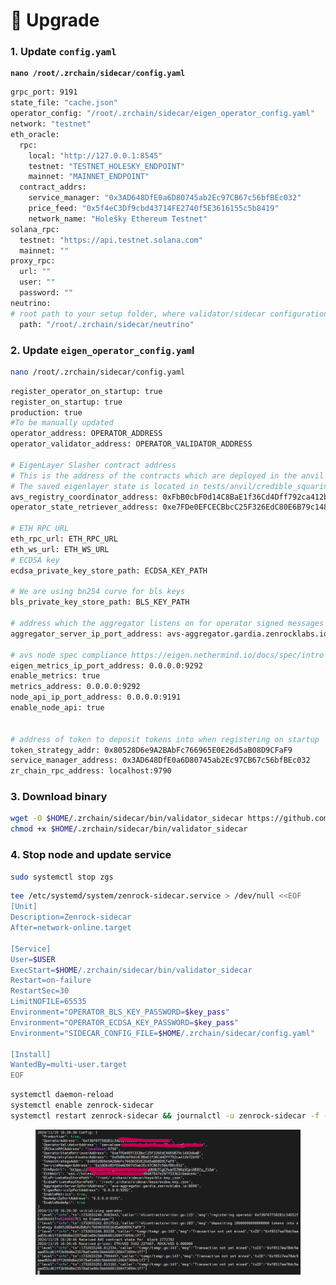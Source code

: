 # 🔗 Upgrade

### 1. Update `config.yaml` <a href="#id-1.-stop-node" id="id-1.-stop-node"></a>

<pre class="language-bash"><code class="lang-bash"><strong>nano /root/.zrchain/sidecar/config.yaml
</strong></code></pre>

```bash
grpc_port: 9191
state_file: "cache.json"
operator_config: "/root/.zrchain/sidecar/eigen_operator_config.yaml"
network: "testnet"
eth_oracle:
  rpc:
    local: "http://127.0.0.1:8545"
    testnet: "TESTNET_HOLESKY_ENDPOINT"
    mainnet: "MAINNET_ENDPOINT"
  contract_addrs:
    service_manager: "0x3AD648DfE0a6D80745ab2Ec97CB67c56bfBEc032"
    price_feed: "0x5f4eC3Df9cbd43714FE2740f5E3616155c5b8419"
    network_name: "Holešky Ethereum Testnet"
solana_rpc:
  testnet: "https://api.testnet.solana.com"
  mainnet: ""
proxy_rpc:
  url: ""
  user: ""
  password: ""
neutrino:
# root path to your setup folder, where validator/sidecar configuration files/data resides
  path: "/root/.zrchain/sidecar/neutrino"
```

### 2. Update `eigen_operator_config.yam`l <a href="#id-1.-stop-node" id="id-1.-stop-node"></a>

```bash
nano /root/.zrchain/sidecar/config.yaml
```

```bash
register_operator_on_startup: true
register_on_startup: true
production: true
#To be manually updated
operator_address: OPERATOR_ADDRESS
operator_validator_address: OPERATOR_VALIDATOR_ADDRESS

# EigenLayer Slasher contract address
# This is the address of the contracts which are deployed in the anvil saved state
# The saved eigenlayer state is located in tests/anvil/credible_squaring_avs_deployment_output.json
avs_registry_coordinator_address: 0xFbB0cbF0d14C8BaE1f36Cd4Dff792ca412b72Af0
operator_state_retriever_address: 0xe7FDe0EFCECBbcC25F326EdC80E6B79c1482dAaB

# ETH RPC URL
eth_rpc_url: ETH_RPC_URL
eth_ws_url: ETH_WS_URL
# ECDSA key
ecdsa_private_key_store_path: ECDSA_KEY_PATH

# We are using bn254 curve for bls keys
bls_private_key_store_path: BLS_KEY_PATH

# address which the aggregator listens on for operator signed messages
aggregator_server_ip_port_address: avs-aggregator.gardia.zenrocklabs.io:8090

# avs node spec compliance https://eigen.nethermind.io/docs/spec/intro
eigen_metrics_ip_port_address: 0.0.0.0:9292
enable_metrics: true
metrics_address: 0.0.0.0:9292
node_api_ip_port_address: 0.0.0.0:9191
enable_node_api: true


# address of token to deposit tokens into when registering on startup
token_strategy_addr: 0x80528D6e9A2BAbFc766965E0E26d5aB08D9CFaF9
service_manager_address: 0x3AD648DfE0a6D80745ab2Ec97CB67c56bfBEc032
zr_chain_rpc_address: localhost:9790
```

### 3. Download binary  <a href="#id-1.-stop-node" id="id-1.-stop-node"></a>

```bash
wget -O $HOME/.zrchain/sidecar/bin/validator_sidecar https://github.com/zenrocklabs/zrchain/releases/download/v5.3.4/validator_sidecar
chmod +x $HOME/.zrchain/sidecar/bin/validator_sidecar
```

### 4. Stop node and update service <a href="#id-1.-stop-node" id="id-1.-stop-node"></a>

```bash
sudo systemctl stop zgs
```

```bash
tee /etc/systemd/system/zenrock-sidecar.service > /dev/null <<EOF
[Unit]
Description=Zenrock-sidecar
After=network-online.target

[Service]
User=$USER
ExecStart=$HOME/.zrchain/sidecar/bin/validator_sidecar
Restart=on-failure
RestartSec=30
LimitNOFILE=65535
Environment="OPERATOR_BLS_KEY_PASSWORD=$key_pass"
Environment="OPERATOR_ECDSA_KEY_PASSWORD=$key_pass"
Environment="SIDECAR_CONFIG_FILE=$HOME/.zrchain/sidecar/config.yaml"

[Install]
WantedBy=multi-user.target
EOF

```

```bash
systemctl daemon-reload
systemctl enable zenrock-sidecar
systemctl restart zenrock-sidecar && journalctl -u zenrock-sidecar -f -o cat
```

<figure><img src="../../../.gitbook/assets/Screenshot 2024-11-19 232102 (1).png" alt=""><figcaption></figcaption></figure>
